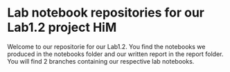 # Lab notebook repositories for our Lab1.2 project HiM

Welcome to our repositorie for our Lab1.2. You find the notebooks we produced in the notebooks folder and our written report in the report folder. You will find 2 branches containing our respective lab notebooks. 
